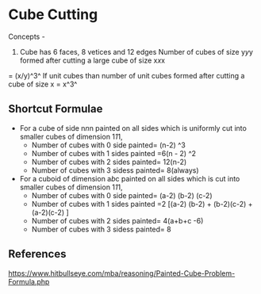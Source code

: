 # Cube Cutting

Concepts -

1. Cube has 6 faces, 8 vetices and 12 edges
Number of cubes of size y*y*y formed after cutting a large cube of size x*x*x

= (x/y)^3^
If unit cubes than number of unit cubes formed after cutting a cube of size x = x^3^

## Shortcut Formulae

- For a cube of side n*n*n painted on all sides which is uniformly cut into smaller cubes of dimension 1*1*1,
  - Number of cubes with 0 side painted= (n-2) ^3
  - Number of cubes with 1 sides painted =6(n - 2) ^2
  - Number of cubes with 2 sides painted= 12(n-2)
  - Number of cubes with 3 sidess painted= 8(always)
- For a cuboid of dimension a*b*c painted on all sides which is cut into smaller cubes of dimension 1*1*1,
  - Number of cubes with 0 side painted= (a-2) (b-2) (c-2)
  - Number of cubes with 1 sides painted =2 [(a-2) (b-2) + (b-2)(c-2) + (a-2)(c-2) ]
  - Number of cubes with 2 sides painted= 4(a+b+c -6)
  - Number of cubes with 3 sidess painted= 8

## References

<https://www.hitbullseye.com/mba/reasoning/Painted-Cube-Problem-Formula.php>
